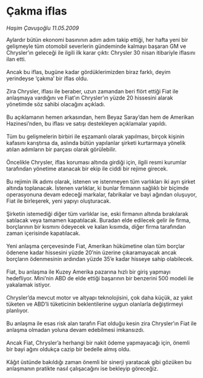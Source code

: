 # Çakma iflas

*Haşim Çavuşoğlu 11.05.2009*

<div class="taraf_structure_2col_1zq">
<div class="margen_n">



 <p>Aylardır bütün ekonomi basınının adım adım takip ettiği, her hafta yeni bir gelişmeyle tüm otomobil severlerin gündeminde kalmayı başaran GM ve Chrysler’ın geleceği ile ilgili ilk karar çıktı: Chrysler 30 nisan itibariyle iflasını ilan etti. <br/><br/>Ancak bu iflas, bugüne kadar gördüklerimizden biraz farklı, deyim yerindeyse ‘çakma’ bir iflas oldu. <br/><br/>Zira Chrysler, iflası ile beraber, uzun zamandan beri flört ettiği Fiat ile anlaşmaya vardığını ve Fiat’ın Chrysler’ın yüzde 20 hissesini alarak yönetimde söz sahibi olacağını açıkladı. <br/><br/>Bu açıklamanın hemen arkasından, hem Beyaz Saray’dan hem de Amerikan Hazinesi’nden, bu iflası ve satışı destekleyen açıklamalar yapıldı. <br/><br/>Tüm bu gelişmelerin birbiri ile eşzamanlı olarak yapılması, birçok kişinin kafasını karıştırsa da, aslında bütün yapılanlar şirketi kurtarmaya yönelik atılan adımların bir parçası olarak görülebilir. <br/><br/>Öncelikle Chrysler, iflas koruması altında girdiği için, ilgili resmi kurumlar tarafından yönetime atanacak bir ekip ile ciddi bir rejime girecek. <br/><br/>Bu rejimin ilk adımı olarak, istenen ve istenmeyen tüm varlıkları iki ayrı şirket altında toplanacak. İstenen varlıklar, ki bunlar firmanın sağlıklı bir biçimde operasyonuna devam edeceği markalar, fabrikalar ve bayi ağından oluşuyor, Fiat ile birleşerek, yeni yapıyı oluşturacak. <br/><br/>Şirketin istemediği diğer tüm varlıklar ise, eski firmanın altında bırakılarak satılacak veya tamamen kapatılacak. Buradan elde edilecek gelir ile firma, borçlarının bir kısmını ödeyecek ve kalan kısımda, diğer firma tarafından zaman içerisinde kapatılacak. <br/><br/>Yeni anlaşma çerçevesinde Fiat, Amerikan hükümetine olan tüm borçlar ödenene kadar hissesini yüzde 20’nin üzerine çıkaramayacak ancak borçların ödenmesinin ardından yüzde 35’e kadar hisseye sahip olabilecek. <br/><br/>Fiat, bu anlaşma ile Kuzey Amerika pazarına hızlı bir giriş yapmayı hedefliyor. Mini’nin ABD de elde ettiği başarının bir benzerini 500 modeli ile yakalamak istiyor. <br/><br/>Chrysler’da mevcut motor ve altyapı teknolojisini, çok daha küçük, az yakıt tüketen ve ABD’li tüketicinin beklentilerine uygun olanlarla değiştirmeyi planlıyor. <br/><br/>Bu anlaşma ile esas risk alan tarafın Fiat olduğu kesin zira Chrysler’ın Fiat ile anlaşma olmadan yoluna devam edebilmesi imkansızdı. <br/><br/>Ancak Fiat, Chrysler’a herhangi bir nakit ödeme yapmayacağı için, önemli bir bayi ağını oldukça cazip bir bedelle almış oldu. <br/><br/>Kâğıt üstünde bakıldığı zaman önemli bir sinerji yaratacak gibi gözüken bu anlaşmanın pratikte nasıl çalışacağını ise bekleyip göreceğiz. </p>
<br/>
<br/>
<br/>



<br/>


<div id="taraf_not">
</div>

</div>


</div>
